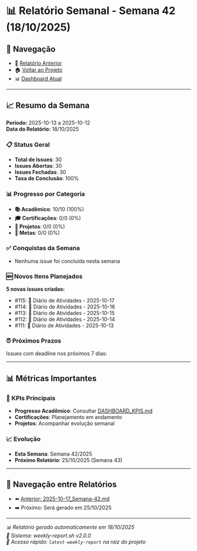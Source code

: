 # 📊 Relatório Semanal - Semana 42 (18/10/2025)

## 🔗 Navegação
- 📄 [Relatório Anterior](./2025-10-17_Semana-42.md)
- 🏠 [Voltar ao Projeto](../../README.md)
- 📊 [Dashboard Atual](../../DASHBOARD_KPIS.md)

---

## 📈 Resumo da Semana
**Período:** 2025-10-13 a 2025-10-12  
**Data do Relatório:** 18/10/2025

### 📋 Status Geral
- **Total de Issues**: 30
- **Issues Abertas**: 30  
- **Issues Fechadas**: 30
- **Taxa de Conclusão**: 100%

### 📊 Progresso por Categoria
- **📚 Acadêmico**: 10/10 (100%)
- **🎓 Certificações**: 0/0 (0%)
- **🚀 Projetos**: 0/0 (0%)
- **🎯 Metas**: 0/0 (0%)

### ✅ Conquistas da Semana
- Nenhuma issue foi concluída nesta semana

### 🆕 Novos Itens Planejados
**5 novas issues criadas:**
- #115: 📝 Diário de Atividades - 2025-10-17
- #114: 📝 Diário de Atividades - 2025-10-16
- #113: 📝 Diário de Atividades - 2025-10-15
- #112: 📝 Diário de Atividades - 2025-10-14
- #111: 📝 Diário de Atividades - 2025-10-13

### ⏰ Próximos Prazos
Issues com deadline nos próximos 7 dias:

---

## 📊 Métricas Importantes

### 🎯 KPIs Principais
- **Progresso Acadêmico**: Consultar [DASHBOARD_KPIS.md](../../DASHBOARD_KPIS.md)
- **Certificações**: Planejamento em andamento
- **Projetos**: Acompanhar evolução semanal

### 📈 Evolução
- **Esta Semana**: Semana 42/2025
- **Próximo Relatório**: 25/10/2025 (Semana 43)

---

## 🔄 Navegação entre Relatórios
- ⬅️ [Anterior: 2025-10-17_Semana-42.md](./2025-10-17_Semana-42.md)
- ➡️ Próximo: Será gerado em 25/10/2025

---

*📊 Relatório gerado automaticamente em 18/10/2025*  
*🤖 Sistema: weekly-report.sh v2.0.0*  
*🔗 Acesso rápido: `latest-weekly-report` na raiz do projeto*

